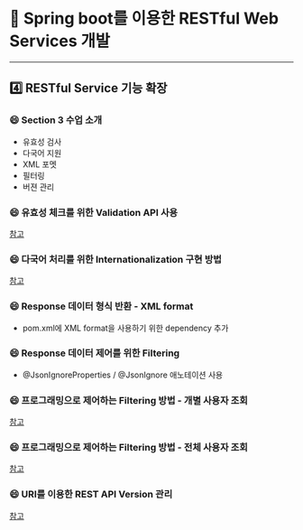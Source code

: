 # :cherry_blossom: Spring boot를 이용한 RESTful Web Services 개발

---

## :four: RESTful Service 기능 확장

### :smile: Section 3 수업 소개

- 유효성 검사
- 다국어 지원
- XML 포멧
- 필터링
- 버젼 관리

### :smile: 유효성 체크를 위한 Validation API 사용
[참고](https://mangkyu.tistory.com/72)

### :smile: 다국어 처리를 위한 Internationalization 구현 방법
[참고](https://spiralmoon.tistory.com/entry/Spring-boot-Spring-boot%EC%97%90%EC%84%9C-%EB%8B%A4%EA%B5%AD%EC%96%B4-%EC%A7%80%EC%9B%90%ED%95%98%EA%B8%B0-1?category=790800)

### :smile: Response 데이터 형식 반환 - XML format
- pom.xml에 XML format을 사용하기 위한 dependency 추가

### :smile: Response 데이터 제어를 위한 Filtering
- @JsonIgnoreProperties / @JsonIgnore 애노테이션 사용

### :smile: 프로그래밍으로 제어하는 Filtering 방법 - 개별 사용자 조회
[참고](https://pooney.tistory.com/69)

### :smile: 프로그래밍으로 제어하는 Filtering 방법 - 전체 사용자 조회
[참고](https://pooney.tistory.com/69)

### :smile: URI를 이용한 REST API Version 관리
[참고](https://gompangs.tistory.com/entry/JAVASpring-BeanUtils-%EA%B4%80%EB%A0%A8)
